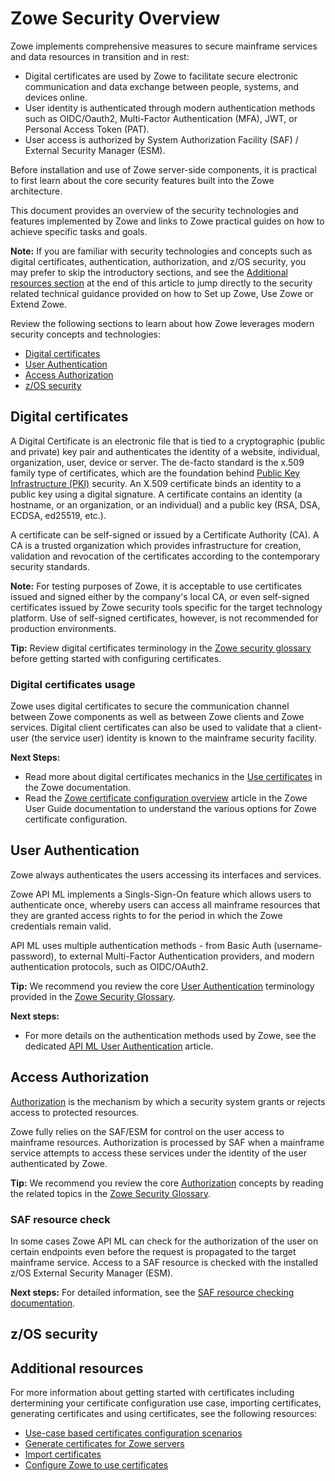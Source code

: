 # Zowe Security Overview
Zowe implements comprehensive measures to secure mainframe services and data resources in transition and in rest:

- Digital certificates are used by Zowe to facilitate secure electronic communication and data exchange between people, systems, and devices online.
- User identity is authenticated through modern authentication methods such as OIDC/Oauth2, Multi-Factor Authentication (MFA), JWT, or Personal Access Token (PAT).
- User access is authorized by System Authorization Facility (SAF) / External Security Manager (ESM).

Before installation and use of Zowe server-side components, it is practical to first learn about the core security features built into the Zowe architecture.

This document provides an overview of the security technologies and features implemented by Zowe and links to Zowe practical guides on how to achieve specific tasks and goals.    

**Note:** If you are familiar with security technologies and concepts such as digital certificates, authentication, authorization, and z/OS security, 
you may prefer to skip the introductory sections, and see the [Additional resources section](#additional-resources) at the end of this article
to jump directly to the security related technical guidance provided on how to Set up Zowe, Use Zowe or Extend Zowe.

<!-- TODO#PZA: provide general security architecture overview diagram -->

Review the following sections to learn about how Zowe leverages modern security concepts and technologies:
  - [Digital certificates](#digital-certificates)
  - [User Authentication](#user-authentication)
  - [Access Authorization](#access-authorization)
  - [z/OS security](#zos-security)

## Digital certificates
A Digital Certificate is an electronic file that is tied to a cryptographic (public and private) key pair and authenticates the identity of a website, individual, organization, user, device or server.
The de-facto standard is the x.509 family type of certificates, which are the foundation behind [Public Key Infrastructure (PKI)](#public-key-infrastructure) security.
An X.509 certificate binds an identity to a public key using a digital signature.
A certificate contains an identity (a hostname, or an organization, or an individual) and a public key (RSA, DSA, ECDSA, ed25519, etc.).

A certificate can be self-signed or issued by a Certificate Authority (CA). A CA is a trusted organization which provides infrastructure for creation, validation and revocation of the certificates according to the contemporary security standards.

**Note:** 
For testing purposes of Zowe, it is acceptable to use certificates issued and signed either by the company's local CA, or even self-signed certificates issued by Zowe security tools specific for the target technology platform.
Use of self-signed certificates, however, is not recommended for production environments.

**Tip:** Review digital certificates terminology in the [Zowe security glossary](../appendix/zowe-security-glossary#certificate-concepts) before getting started with configuring certificates.

### Digital certificates usage
Zowe uses digital certificates to secure the communication channel between Zowe components as well as between Zowe clients and Zowe services. Digital client certificates can also be used to validate that a client-user (the service user) identity is known to the mainframe security facility.   

**Next Steps:**
- Read more about digital certificates mechanics in the [Use certificates](../user-guide/use-certificates.md) in the Zowe documentation.
- Read the [Zowe certificate configuration overview](../user-guide/configure-certificates.md) article in the Zowe User Guide documentation to understand the various options for Zowe certificate configuration.

## User Authentication
Zowe always authenticates the users accessing its interfaces and services. 

Zowe API ML implements a Singls-Sign-On feature which allows users to authenticate once, whereby users can access all mainframe resources that they are granted access rights to for the period in which the Zowe credentials remain valid.

API ML uses multiple authentication methods - from Basic Auth (username-password), to external Multi-Factor Authentication providers, and modern authentication protocols, such as OIDC/OAuth2.    

**Tip:** We recommend you review the core [User Authentication](../appendix/zowe-security-glossary#user-authentication "The process or action of verifying the identity of a user or process.") terminology provided in the [Zowe Security Glossary](../appendix/zowe-security-glossary).

**Next steps:**
- For more details on the authentication methods used by Zowe, see the dedicated [API ML User Authentication](./zowe-security-authentication) article.    

## Access Authorization
[Authorization](../appendix/zowe-security-glossary#access-authorization "Authorization refers to the mechanism of granting specific permissions to users for accessing particular resources or functions.") is the mechanism by which a security system grants or rejects access to protected resources.

Zowe fully relies on the SAF/ESM for control on the user access to mainframe resources. Authorization is processed by SAF when a mainframe service attempts to access these services under the identity of the user authenticated by Zowe.

**Tip:**
We recommend you review the core [Authorization](../appendix/zowe-security-glossary#access-authorization "Is any mechanism by which a system grants or revokes the right to access some data or perform some action.") concepts by reading the 
related topics in the [Zowe Security Glossary](../appendix/zowe-security-glossary).

### SAF resource check
In some cases Zowe API ML can check for the authorization of the user on certain endpoints even before the request is propagated to the target mainframe service.
Access to a SAF resource is checked with the installed z/OS External Security Manager (ESM).

**Next steps:**
For detailed information, see the [SAF resource checking documentation](../user-guide/api-mediation/api-gateway-configuration#saf-resource-checking).

## z/OS security
<!-- TODO: PZA. Describe briefly z/OS security concepts (other that Authorization) -->

## Additional resources
For more information about getting started with certificates including dertermining your certificate configuration use case, importing certificates, generating certificates and using certificates, see the following resources:  
- [Use-case based certificates configuration scenarios](../user-guide/certificate-configuration-scenarios)
- [Generate certificates for Zowe servers](../user-guide/generate-certificates)
- [Import certificates](../user-guide/import-certificates)
- [Configure Zowe to use certificates](../user-guide/configure-certificates)
